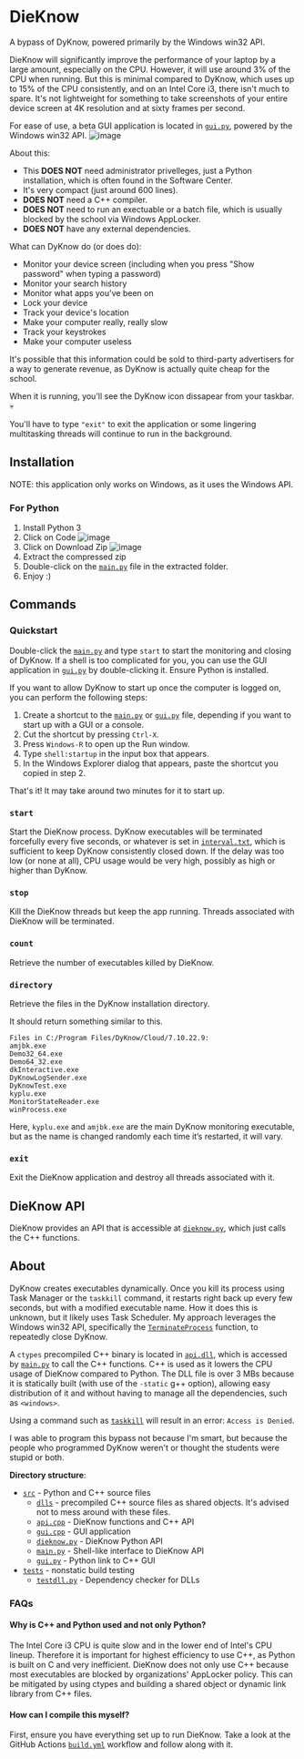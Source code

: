 # DieKnow

A bypass of DyKnow, powered primarily by the Windows win32 API.

DieKnow will significantly improve the performance of your laptop by a large amount, especially on the CPU. However, it will use around 3% of the CPU when running. But this is minimal compared to DyKnow, which uses up to 15% of the CPU consistently, and on an Intel Core i3, there isn't much to spare. It's not lightweight for something to take screenshots of your entire device screen at 4K resolution and at sixty frames per second.

For ease of use, a beta GUI application is located in [`gui.py`](gui.py), powered by the Windows win32 API.
![image](https://github.com/user-attachments/assets/2f73ad85-2d43-4511-a712-60f10a8dd82d)

About this:
* This **DOES NOT** need administrator privelleges, just a Python installation, which is often found in the Software Center.
* It's very compact (just around 600 lines).
* **DOES NOT** need a C++ compiler.
* **DOES NOT** need to run an exectuable or a batch file, which is usually blocked by the school via Windows AppLocker.
* **DOES NOT** have any external dependencies.

What can DyKnow do (or does do):

* Monitor your device screen (including when you press "Show password" when typing a password)
* Monitor your search history
* Monitor what apps you've been on
* Lock your device
* Track your device's location
* Make your computer really, really slow
* Track your keystrokes
* Make your computer useless

It's possible that this information could be sold to third-party advertisers for a way to generate revenue, as DyKnow is actually quite cheap for the school.

When it is running, you'll see the DyKnow icon dissapear from your taskbar. 💀

You'll have to type `"exit"` to exit the application or some lingering multitasking threads will continue to run in the background.

## Installation

NOTE: this application only works on Windows, as it uses the Windows API.

### For Python

1. Install Python 3
2. Click on Code
   ![image](https://github.com/user-attachments/assets/31ca7d0e-eaad-4a46-a11b-b38216639b05)
3. Click on Download Zip
   ![image](https://github.com/user-attachments/assets/1b77af9c-c6ce-4197-94d8-29ae63c499c5)
4. Extract the compressed zip
5. Double-click on the [`main.py`](main.py) file in the extracted folder.
6. Enjoy :)

## Commands

### Quickstart

Double-click the [`main.py`](main.py) and type `start` to start the monitoring and closing of DyKnow. If a shell is too complicated for you, you can use the GUI application in [`gui.py`](gui.py) by double-clicking it. Ensure Python is installed.

If you want to allow DyKnow to start up once the computer is logged on, you can perform the following steps:

1. Create a shortcut to the [`main.py`](main.py) or [`gui.py`](gui.py) file, depending if you want to start up with a GUI or a console.
2. Cut the shortcut by pressing `Ctrl-X`.
3. Press `Windows-R` to open up the Run window.
4. Type `shell:startup` in the input box that appears.
5. In the Windows Explorer dialog that appears, paste the shortcut you copied in step 2.

That's it! It may take around two minutes for it to start up.

### `start`

Start the DieKnow process. DyKnow executables will be terminated forcefully every five seconds, or whatever is set in [`interval.txt`](interval.txt), which is sufficient to keep DyKnow consistently closed down. If the delay was too low (or none at all), CPU usage would be very high, possibly as high or higher than DyKnow.

### `stop`

Kill the DieKnow threads but keep the app running. Threads associated with DieKnow will be terminated.

### `count`

Retrieve the number of executables killed by DieKnow.

### `directory`

Retrieve the files in the DyKnow installation directory.

It should return something similar to this.

```
Files in C:/Program Files/DyKnow/Cloud/7.10.22.9:
amjbk.exe
Demo32_64.exe
Demo64_32.exe
dkInteractive.exe
DyKnowLogSender.exe
DyKnowTest.exe
kyplu.exe
MonitorStateReader.exe
winProcess.exe
```

Here, `kyplu.exe` and `amjbk.exe` are the main DyKnow monitoring executable, but as the name is changed randomly each time it’s restarted, it will vary.

### `exit`

Exit the DieKnow application and destroy all threads associated with it.

## DieKnow API

DieKnow provides an API that is accessible at [`dieknow.py`](dieknow.py), which just calls the C++ functions.

## About

DyKnow creates executables dynamically. Once you kill its process using Task Manager or the `taskkill` command, it restarts right back up every few seconds, but with a modified executable name. How it does this is unknown, but it likely uses Task Scheduler. My approach leverages the Windows win32 API, specifically the [`TerminateProcess`](https://learn.microsoft.com/en-us/windows/win32/api/processthreadsapi/nf-processthreadsapi-terminateprocess) function, to repeatedly close DyKnow.

A `ctypes` precompiled C++ binary is located in [`api.dll`](api.dll), which is accessed by [`main.py`](main.py) to call the C++ functions. C++ is used as it lowers the CPU usage of DieKnow compared to Python. The DLL file is over 3 MBs because it is statically built (with use of the `-static` g++ option), allowing easy distribution of it and without having to manage all the dependencies, such as `<windows>`.

Using a command such as [`taskkill`](https://learn.microsoft.com/en-us/windows-server/administration/windows-commands/taskkill) will result in an error: `Access is Denied`.

I was able to program this bypass not because I'm smart, but because the people who programmed DyKnow weren't or thought the students were stupid or both.

**Directory structure**:

* [`src`](src/) - Python and C++ source files
   * [`dlls`](src/dlls/) - precompiled C++ source files as shared objects. It's advised not to mess around with these files.
   * [`api.cpp`](src/api.cpp) - DieKnow functions and C++ API
   * [`gui.cpp`](src/gui.cpp) - GUI application
   * [`dieknow.py`](src/dieknow.py) - DieKnow Python API
   * [`main.py`](src/main.py) - Shell-like interface to DieKnow API
   * [`gui.py`](src/gui.py) - Python link to C++ GUI
* [`tests`](tests/) - nonstatic build testing
   * [`testdll.py`](tests/testdll.py) - Dependency checker for DLLs

### FAQs

#### Why is C++ and Python used and not only Python?

The Intel Core i3 CPU is quite slow and in the lower end of Intel's CPU lineup. Therefore it is important for highest efficiency to use C++, as Python is built on C and very inefficient. DieKnow does not only use C++ because most executables are blocked by organizations' AppLocker policy. This can be mitigated by using ctypes and building a shared object or dynamic link library from C++ files.

#### How can I compile this myself?

First, ensure you have everything set up to run DieKnow. Take a look at the GitHub Actions [`build.yml`](.github/workflows/build.yml) workflow and follow along with it.
